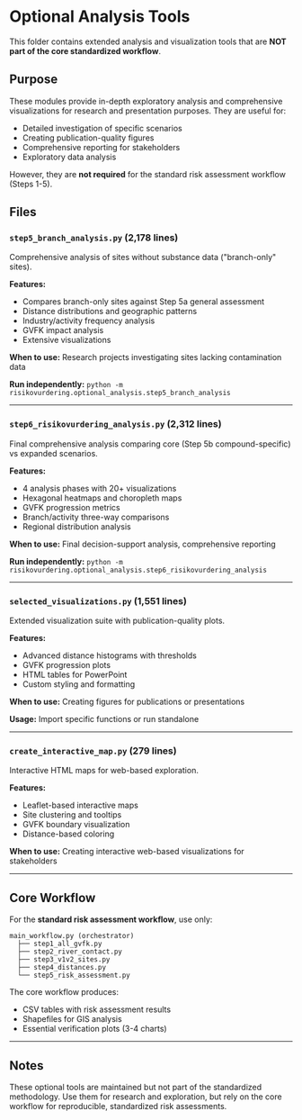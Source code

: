 # Optional Analysis Tools

This folder contains extended analysis and visualization tools that are **NOT part of the core standardized workflow**.

## Purpose

These modules provide in-depth exploratory analysis and comprehensive visualizations for research and presentation purposes. They are useful for:
- Detailed investigation of specific scenarios
- Creating publication-quality figures
- Comprehensive reporting for stakeholders
- Exploratory data analysis

However, they are **not required** for the standard risk assessment workflow (Steps 1-5).

## Files

### `step5_branch_analysis.py` (2,178 lines)
Comprehensive analysis of sites without substance data ("branch-only" sites).

**Features:**
- Compares branch-only sites against Step 5a general assessment
- Distance distributions and geographic patterns
- Industry/activity frequency analysis
- GVFK impact analysis
- Extensive visualizations

**When to use:** Research projects investigating sites lacking contamination data

**Run independently:** `python -m risikovurdering.optional_analysis.step5_branch_analysis`

---

### `step6_risikovurdering_analysis.py` (2,312 lines)
Final comprehensive analysis comparing core (Step 5b compound-specific) vs expanded scenarios.

**Features:**
- 4 analysis phases with 20+ visualizations
- Hexagonal heatmaps and choropleth maps
- GVFK progression metrics
- Branch/activity three-way comparisons
- Regional distribution analysis

**When to use:** Final decision-support analysis, comprehensive reporting

**Run independently:** `python -m risikovurdering.optional_analysis.step6_risikovurdering_analysis`

---

### `selected_visualizations.py` (1,551 lines)
Extended visualization suite with publication-quality plots.

**Features:**
- Advanced distance histograms with thresholds
- GVFK progression plots
- HTML tables for PowerPoint
- Custom styling and formatting

**When to use:** Creating figures for publications or presentations

**Usage:** Import specific functions or run standalone

---

### `create_interactive_map.py` (279 lines)
Interactive HTML maps for web-based exploration.

**Features:**
- Leaflet-based interactive maps
- Site clustering and tooltips
- GVFK boundary visualization
- Distance-based coloring

**When to use:** Creating interactive web-based visualizations for stakeholders

---

## Core Workflow

For the **standard risk assessment workflow**, use only:

```
main_workflow.py (orchestrator)
  ├── step1_all_gvfk.py
  ├── step2_river_contact.py
  ├── step3_v1v2_sites.py
  ├── step4_distances.py
  └── step5_risk_assessment.py
```

The core workflow produces:
- CSV tables with risk assessment results
- Shapefiles for GIS analysis
- Essential verification plots (3-4 charts)

---

## Notes

These optional tools are maintained but not part of the standardized methodology. Use them for research and exploration, but rely on the core workflow for reproducible, standardized risk assessments.
